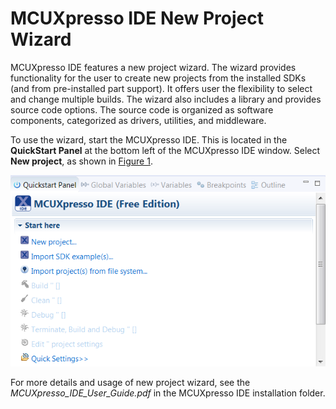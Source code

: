 # MCUXpresso IDE New Project Wizard

MCUXpresso IDE features a new project wizard. The wizard provides functionality for the user to create new projects from the installed SDKs \(and from pre-installed part support\). It offers user the flexibility to select and change multiple builds. The wizard also includes a library and provides source code options. The source code is organized as software components, categorized as drivers, utilities, and middleware.

To use the wizard, start the MCUXpresso IDE. This is located in the **QuickStart Panel** at the bottom left of the MCUXpresso IDE window. Select **New project**, as shown in [Figure 1](mcuxpresso_ide_new_project_wizard.md#IDEQSPANEL).

![](../images/mcuxpresso_ide.png "MCUXpresso IDE Quickstart Panel")

For more details and usage of new project wizard, see the *MCUXpresso\_IDE\_User\_Guide.pdf* in the MCUXpresso IDE installation folder.
